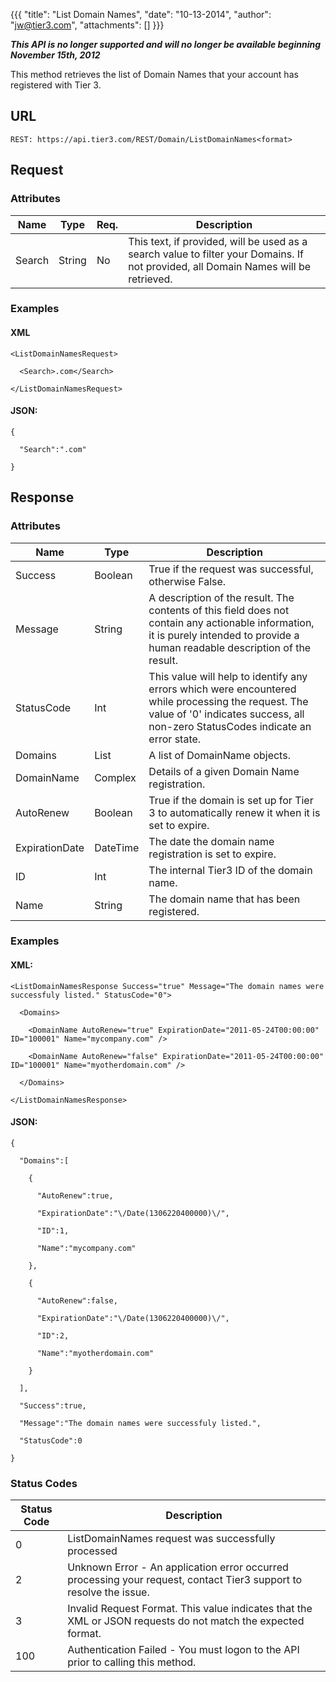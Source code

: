 {{{
  "title": "List Domain Names",
  "date": "10-13-2014",
  "author": "jw@tier3.com",
  "attachments": []
}}}

<p><strong><em>This API is no longer supported and will no longer be available beginning November 15th, 2012</em></strong></p>

This method retrieves the list of Domain Names that your account has registered with Tier 3.

## URL

    REST: https://api.tier3.com/REST/Domain/ListDomainNames<format>

## Request

### Attributes

<table>
  <tbody>
    <tr>
      <thead>
      <tr>
        <th>Name</th>
        <th>Type</th>
        <th>Req.</th>
        <th>Description</th>
      </tr>
    </thead>
    <tbody>
    </tr>
    <tr>
      <td>Search</td>
      <td>String</td>
      <td>No</td>
      <td>This text, if provided, will be used as a search value to filter your Domains. If not provided, all Domain Names will be retrieved.</td>
    </tr>
  </tbody>
</table>

### Examples

#### XML

    <ListDomainNamesRequest>

      <Search>.com</Search>

    </ListDomainNamesRequest>

#### JSON:

    {

      "Search":".com"

    }

## Response
### Attributes
<table>
  <thead>
    <tr>
      <th>Name</th>
      <th>Type</th>
      <th>Description</th>
    </tr>
  </thead>
  <tbody>
    <tr>
      <td>Success</td>
      <td>Boolean</td>
      <td>True if the request was successful, otherwise False.</td>
    </tr>
    <tr>
      <td>Message</td>
      <td>String</td>
      <td>A description of the result. The contents of this field does not contain any actionable information, it is purely intended to provide a human readable description of the result.</td>
    </tr>
    <tr>
      <td>StatusCode</td>
      <td>Int</td>
      <td>This value will help to identify any errors which were encountered while processing the request. The value of '0' indicates success, all non-zero StatusCodes indicate an error state.</td>
    </tr>
    <tr>
      <td>Domains</td>
      <td>List</td>
      <td>A list of DomainName objects.</td>
    </tr>
    <tr>
      <td>DomainName</td>
      <td>Complex</td>
      <td>Details of a given Domain Name registration.</td>
    </tr>
    <tr>
      <td>AutoRenew</td>
      <td>Boolean</td>
      <td>True if the domain is set up for Tier 3 to automatically renew it when it is set to expire.</td>
    </tr>
    <tr>
      <td>ExpirationDate</td>
      <td>DateTime</td>
      <td>The date the domain name registration is set to expire.</td>
    </tr>
    <tr>
      <td>ID</td>
      <td>Int</td>
      <td>The internal Tier3 ID of the domain name.</td>
    </tr>
    <tr>
      <td>Name</td>
      <td>String</td>
      <td>The domain name that has been registered.</td>
    </tr>
  </tbody>
</table>

### Examples

#### XML:

    <ListDomainNamesResponse Success="true" Message="The domain names were successfuly listed." StatusCode="0">

      <Domains>

        <DomainName AutoRenew="true" ExpirationDate="2011-05-24T00:00:00" ID="100001" Name="mycompany.com" />

        <DomainName AutoRenew="false" ExpirationDate="2011-05-24T00:00:00" ID="100001" Name="myotherdomain.com" />

      </Domains>

    </ListDomainNamesResponse>

#### JSON:

    {

      "Domains":[

        {

          "AutoRenew":true,

          "ExpirationDate":"\/Date(1306220400000)\/",

          "ID":1,

          "Name":"mycompany.com"

        },

        {

          "AutoRenew":false,

          "ExpirationDate":"\/Date(1306220400000)\/",

          "ID":2,

          "Name":"myotherdomain.com"

        }

      ],

      "Success":true,

      "Message":"The domain names were successfuly listed.",

      "StatusCode":0

    }

### Status Codes
<table>
  <thead>
    <tr>
      <th>Status Code</th>
      <th>Description</th>
    </tr>
  </thead>
  <tbody>
    <tr>
      <td>0</td>
      <td>ListDomainNames request was successfully processed</td>
    </tr>
    <tr>
      <td>2</td>
      <td>Unknown Error - An application error occurred processing your request, contact Tier3 support to resolve the issue.</td>
    </tr>
    <tr>
      <td>3</td>
      <td>Invalid Request Format. This value indicates that the XML or JSON requests do not match the expected format.</td>
    </tr>
    <tr>
      <td>100</td>
      <td>Authentication Failed - You must logon to the API prior to calling this method.</td>
    </tr>
  </tbody>
</table>